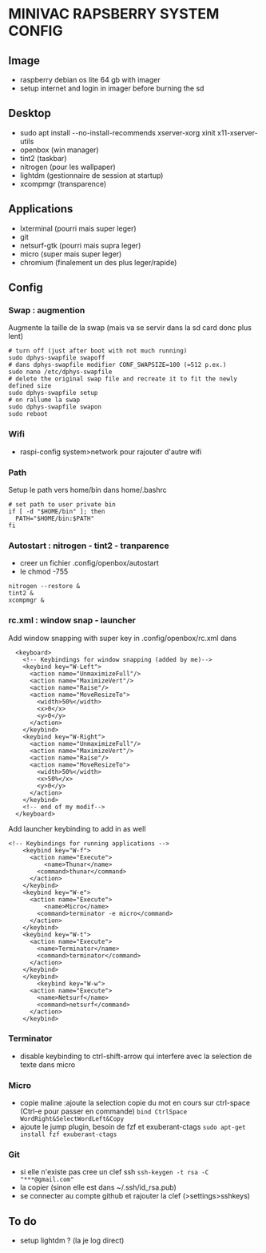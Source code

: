 # MINIVAC RAPSBERRY SYSTEM CONFIG

## Image

- raspberry debian os lite 64 gb with imager
- setup internet and login in imager before burning the sd

## Desktop

- sudo apt install --no-install-recommends xserver-xorg xinit x11-xserver-utils
- openbox (win manager)
- tint2 (taskbar)
- nitrogen (pour les wallpaper)
- lightdm (gestionnaire de session at startup)
- xcompmgr (transparence)

## Applications

- lxterminal (pourri mais super leger)
- git
- netsurf-gtk (pourri mais supra leger)
- micro (super mais super leger)
- chromium (finalement un des plus leger/rapide)

## Config

### Swap : augmention
Augmente la taille de la swap (mais va se servir dans la sd card donc plus lent)
```
# turn off (just after boot with not much running)
sudo dphys-swapfile swapoff
# dans dphys-swapfile modifier CONF_SWAPSIZE=100 (=512 p.ex.)
sudo nano /etc/dphys-swapfile
# delete the original swap file and recreate it to fit the newly defined size
sudo dphys-swapfile setup
# on rallume la swap
sudo dphys-swapfile swapon
sudo reboot
```

### Wifi
- raspi-config system>network pour rajouter d'autre wifi

### Path
Setup le path vers home/bin dans home/.bashrc
```
# set path to user private bin
if [ -d "$HOME/bin" ]; then
  PATH="$HOME/bin:$PATH"
fi
```

### Autostart : nitrogen - tint2 - tranparence
- creer un fichier .config/openbox/autostart
- le chmod -755
```
nitrogen --restore &
tint2 &
xcompmgr &
```

### rc.xml : window snap - launcher
Add window snapping with super key in .config/openbox/rc.xml dans <keyboard></keyboard>
```
  <keyboard>
    <!-- Keybindings for window snapping (added by me)-->
    <keybind key="W-Left">
      <action name="UnmaximizeFull"/>
      <action name="MaximizeVert"/>
      <action name="Raise"/>
      <action name="MoveResizeTo">
        <width>50%</width>
        <x>0</x>
        <y>0</y>
      </action>
    </keybind>
    <keybind key="W-Right">
      <action name="UnmaximizeFull"/>
      <action name="MaximizeVert"/>
      <action name="Raise"/>
      <action name="MoveResizeTo">
        <width>50%</width>
        <x>50%</x>
        <y>0</y>
      </action>
    </keybind>
    <!-- end of my modif-->
  </keyboard>  
```
Add launcher keybinding to add in <keyboard></keyboard> as well
```
<!-- Keybindings for running applications -->
    <keybind key="W-f">
      <action name="Execute">
          <name>Thunar</name>
        <command>thunar</command>
      </action>
    </keybind>
    <keybind key="W-e">
      <action name="Execute">
          <name>Micro</name>
        <command>terminator -e micro</command>
      </action>
    </keybind>
    <keybind key="W-t">
      <action name="Execute">
        <name>Terminator</name>
        <command>terminator</command>
      </action>
    </keybind>
    </keybind>
        <keybind key="W-w">
      <action name="Execute">
        <name>Netsurf</name>
        <command>netsurf</command>
      </action>
    </keybind>
```

### Terminator
- disable keybinding to ctrl-shift-arrow qui interfere avec la selection de texte dans micro

### Micro
- copie maline :ajoute la selection copie du mot en cours sur ctrl-space (Ctrl-e pour passer en commande)
`bind CtrlSpace WordRight&SelectWordLeft&Copy`
- ajoute le jump plugin, besoin de fzf et exuberant-ctags
`sudo apt-get install fzf exuberant-ctags`

### Git
- si elle n'existe pas cree un clef ssh
`ssh-keygen -t rsa -C "***@gmail.com"`
- la copier (sinon elle est dans ~/.ssh/id_rsa.pub)
- se connecter au compte github et rajouter la clef (>settings>sshkeys)

## To do
- setup lightdm ? (la je log direct)

